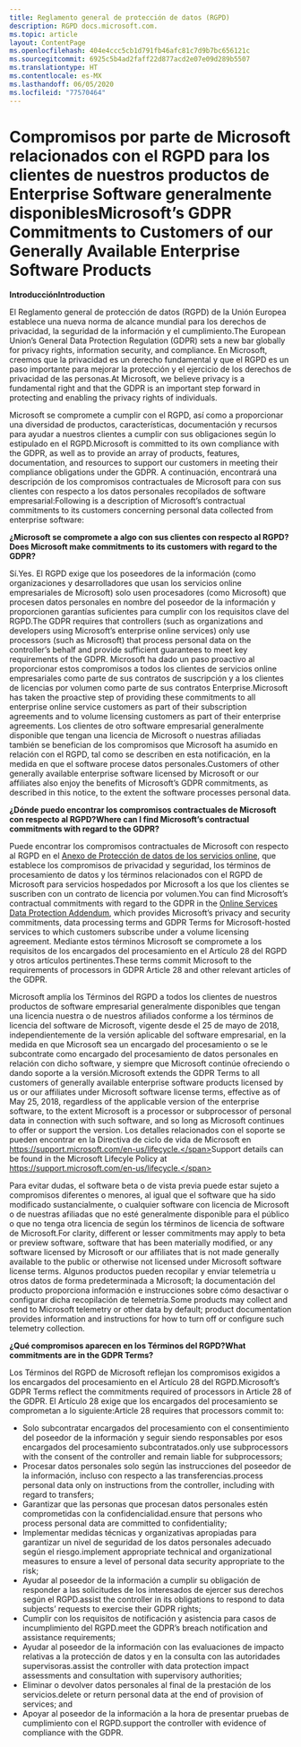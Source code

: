 ```yaml
---
title: Reglamento general de protección de datos (RGPD)
description: RGPD docs.microsoft.com.
ms.topic: article
layout: ContentPage
ms.openlocfilehash: 404e4ccc5cb1d791fb46afc81c7d9b7bc656121c
ms.sourcegitcommit: 6925c5b4ad2faff22d877acd2e07e09d289b5507
ms.translationtype: HT
ms.contentlocale: es-MX
ms.lasthandoff: 06/05/2020
ms.locfileid: "77570464"
---
```

# <a name="microsofts-gdpr-commitments-to-customers-of-our-generally-available-enterprise-software-products"></a><span data-ttu-id="9a33a-103">Compromisos por parte de Microsoft relacionados con el RGPD para los clientes de nuestros productos de Enterprise Software generalmente disponibles</span><span class="sxs-lookup"><span data-stu-id="9a33a-103">Microsoft’s GDPR Commitments to Customers of our Generally Available Enterprise Software Products</span></span>

<span data-ttu-id="9a33a-104">**Introducción**</span><span class="sxs-lookup"><span data-stu-id="9a33a-104">**Introduction**</span></span>

<span data-ttu-id="9a33a-105">El Reglamento general de protección de datos (RGPD) de la Unión Europea establece una nueva norma de alcance mundial para los derechos de privacidad, la seguridad de la información y el cumplimiento.</span><span class="sxs-lookup"><span data-stu-id="9a33a-105">The European Union’s General Data Protection Regulation (GDPR) sets a new bar globally for privacy rights, information security, and compliance.</span></span> <span data-ttu-id="9a33a-106">En Microsoft, creemos que la privacidad es un derecho fundamental y que el RGPD es un paso importante para mejorar la protección y el ejercicio de los derechos de privacidad de las personas.</span><span class="sxs-lookup"><span data-stu-id="9a33a-106">At Microsoft, we believe privacy is a fundamental right and that the GDPR is an important step forward in protecting and enabling the privacy rights of individuals.</span></span>     

<span data-ttu-id="9a33a-107">Microsoft se compromete a cumplir con el RGPD, así como a proporcionar una diversidad de productos, características, documentación y recursos para ayudar a nuestros clientes a cumplir con sus obligaciones según lo estipulado en el RGPD.</span><span class="sxs-lookup"><span data-stu-id="9a33a-107">Microsoft is committed to its own compliance with the GDPR, as well as to provide an array of products, features, documentation, and resources to support our customers in meeting their compliance obligations under the GDPR.</span></span> <span data-ttu-id="9a33a-108">A continuación, encontrará una descripción de los compromisos contractuales de Microsoft para con sus clientes con respecto a los datos personales recopilados de software empresarial:</span><span class="sxs-lookup"><span data-stu-id="9a33a-108">Following is a description of Microsoft’s contractual commitments to its customers concerning personal data collected from enterprise software:</span></span>

<span data-ttu-id="9a33a-109">**¿Microsoft se compromete a algo con sus clientes con respecto al RGPD?**</span><span class="sxs-lookup"><span data-stu-id="9a33a-109">**Does Microsoft make commitments to its customers with regard to the GDPR?**</span></span>

<span data-ttu-id="9a33a-110">Sí.</span><span class="sxs-lookup"><span data-stu-id="9a33a-110">Yes.</span></span> <span data-ttu-id="9a33a-111">El RGPD exige que los poseedores de la información (como organizaciones y desarrolladores que usan los servicios online empresariales de Microsoft) solo usen procesadores (como Microsoft) que procesen datos personales en nombre del poseedor de la información y proporcionen garantías suficientes para cumplir con los requisitos clave del RGPD.</span><span class="sxs-lookup"><span data-stu-id="9a33a-111">The GDPR requires that controllers (such as organizations and developers using Microsoft’s enterprise online services) only use processors (such as Microsoft) that process personal data on the controller’s behalf and provide sufficient guarantees to meet key requirements of the GDPR.</span></span> <span data-ttu-id="9a33a-112">Microsoft ha dado un paso proactivo al proporcionar estos compromisos a todos los clientes de servicios online empresariales como parte de sus contratos de suscripción y a los clientes de licencias por volumen como parte de sus contratos Enterprise.</span><span class="sxs-lookup"><span data-stu-id="9a33a-112">Microsoft has taken the proactive step of providing these commitments to all enterprise online service customers as part of their subscription agreements and to volume licensing customers as part of their enterprise agreements.</span></span> <span data-ttu-id="9a33a-113">Los clientes de otro software empresarial generalmente disponible que tengan una licencia de Microsoft o nuestras afiliadas también se benefician de los compromisos que Microsoft ha asumido en relación con el RGPD, tal como se describen en esta notificación, en la medida en que el software procese datos personales.</span><span class="sxs-lookup"><span data-stu-id="9a33a-113">Customers of other generally available enterprise software licensed by Microsoft or our affiliates also enjoy the benefits of Microsoft’s GDPR commitments, as described in this notice, to the extent the software processes personal data.</span></span>

<span data-ttu-id="9a33a-114">**¿Dónde puedo encontrar los compromisos contractuales de Microsoft con respecto al RGPD?**</span><span class="sxs-lookup"><span data-stu-id="9a33a-114">**Where can I find Microsoft’s contractual commitments with regard to the GDPR?**</span></span>

<span data-ttu-id="9a33a-115">Puede encontrar los compromisos contractuales de Microsoft con respecto al RGPD en el [Anexo de Protección de datos de los servicios online](https://www.microsoftvolumelicensing.com/DocumentSearch.aspx?Mode=2&Keyword=DPA), que establece los compromisos de privacidad y seguridad, los términos de procesamiento de datos y los términos relacionados con el RGPD de Microsoft para servicios hospedados por Microsoft a los que los clientes se suscriben con un contrato de licencia por volumen.</span><span class="sxs-lookup"><span data-stu-id="9a33a-115">You can find Microsoft’s contractual commitments with regard to the GDPR in the [Online Services Data Protection Addendum](https://www.microsoftvolumelicensing.com/DocumentSearch.aspx?Mode=2&Keyword=DPA), which provides Microsoft’s privacy and security commitments, data processing terms and GDPR Terms for Microsoft-hosted services to which customers subscribe under a volume licensing agreement.</span></span> <span data-ttu-id="9a33a-116">Mediante estos términos Microsoft se compromete a los requisitos de los encargados del procesamiento en el Artículo 28 del RGPD y otros artículos pertinentes.</span><span class="sxs-lookup"><span data-stu-id="9a33a-116">These terms commit Microsoft to the requirements of processors in GDPR Article 28 and other relevant articles of the GDPR.</span></span> 

<span data-ttu-id="9a33a-117">Microsoft amplía los Términos del RGPD a todos los clientes de nuestros productos de software empresarial generalmente disponibles que tengan una licencia nuestra o de nuestros afiliados conforme a los términos de licencia del software de Microsoft, vigente desde el 25 de mayo de 2018, independientemente de la versión aplicable del software empresarial, en la medida en que Microsoft sea un encargado del procesamiento o se le subcontrate como encargado del procesamiento de datos personales en relación con dicho software, y siempre que Microsoft continúe ofreciendo o dando soporte a la versión.</span><span class="sxs-lookup"><span data-stu-id="9a33a-117">Microsoft extends the GDPR Terms to all customers of generally available enterprise software products licensed by us or our affiliates under Microsoft software license terms, effective as of May 25, 2018, regardless of the applicable version of the enterprise software, to the extent Microsoft is a processor or subprocessor of personal data in connection with such software, and so long as Microsoft continues to offer or support the version.</span></span> <span data-ttu-id="9a33a-118">Los detalles relacionados con el soporte se pueden encontrar en la Directiva de ciclo de vida de Microsoft en https://support.microsoft.com/en-us/lifecycle.</span><span class="sxs-lookup"><span data-stu-id="9a33a-118">Support details can be found in the Microsoft Lifecyle Policy at https://support.microsoft.com/en-us/lifecycle.</span></span>

<span data-ttu-id="9a33a-119">Para evitar dudas, el software beta o de vista previa puede estar sujeto a compromisos diferentes o menores, al igual que el software que ha sido modificado sustancialmente, o cualquier software con licencia de Microsoft o de nuestras afiliadas que no esté generalmente disponible para el público o que no tenga otra licencia de según los términos de licencia de software de Microsoft.</span><span class="sxs-lookup"><span data-stu-id="9a33a-119">For clarity, different or lesser commitments may apply to beta or preview software, software that has been materially modified, or any software licensed by Microsoft or our affiliates that is not made generally available to the public or otherwise not licensed under Microsoft software license terms.</span></span> <span data-ttu-id="9a33a-120">Algunos productos pueden recopilar y enviar telemetría u otros datos de forma predeterminada a Microsoft; la documentación del producto proporciona información e instrucciones sobre cómo desactivar o configurar dicha recopilación de telemetría.</span><span class="sxs-lookup"><span data-stu-id="9a33a-120">Some products may collect and send to Microsoft telemetry or other data by default; product documentation provides information and instructions for how to turn off or configure such telemetry collection.</span></span>

<span data-ttu-id="9a33a-121">**¿Qué compromisos aparecen en los Términos del RGPD?**</span><span class="sxs-lookup"><span data-stu-id="9a33a-121">**What commitments are in the GDPR Terms?**</span></span>

<span data-ttu-id="9a33a-122">Los Términos del RGPD de Microsoft reflejan los compromisos exigidos a los encargados del procesamiento en el Artículo 28 del RGPD.</span><span class="sxs-lookup"><span data-stu-id="9a33a-122">Microsoft’s GDPR Terms reflect the commitments required of processors in Article 28 of the GDPR.</span></span>  <span data-ttu-id="9a33a-123">El Artículo 28 exige que los encargados del procesamiento se comprometan a lo siguiente:</span><span class="sxs-lookup"><span data-stu-id="9a33a-123">Article 28 requires that processors commit to:</span></span>

-   <span data-ttu-id="9a33a-124">Solo subcontratar encargados del procesamiento con el consentimiento del poseedor de la información y seguir siendo responsables por esos encargados del procesamiento subcontratados.</span><span class="sxs-lookup"><span data-stu-id="9a33a-124">only use subprocessors with the consent of the controller and remain liable for subprocessors;</span></span>
-   <span data-ttu-id="9a33a-125">Procesar datos personales solo según las instrucciones del poseedor de la información, incluso con respecto a las transferencias.</span><span class="sxs-lookup"><span data-stu-id="9a33a-125">process personal data only on instructions from the controller, including with regard to transfers;</span></span>
-   <span data-ttu-id="9a33a-126">Garantizar que las personas que procesan datos personales estén comprometidas con la confidencialidad.</span><span class="sxs-lookup"><span data-stu-id="9a33a-126">ensure that persons who process personal data are committed to confidentiality;</span></span>
-   <span data-ttu-id="9a33a-127">Implementar medidas técnicas y organizativas apropiadas para garantizar un nivel de seguridad de los datos personales adecuado según el riesgo.</span><span class="sxs-lookup"><span data-stu-id="9a33a-127">implement appropriate technical and organizational measures to ensure a level of personal data security appropriate to the risk;</span></span>
-   <span data-ttu-id="9a33a-128">Ayudar al poseedor de la información a cumplir su obligación de responder a las solicitudes de los interesados de ejercer sus derechos según el RGPD.</span><span class="sxs-lookup"><span data-stu-id="9a33a-128">assist the controller in its obligations to respond to data subjects’ requests to exercise their GDPR rights;</span></span>
-   <span data-ttu-id="9a33a-129">Cumplir con los requisitos de notificación y asistencia para casos de incumplimiento del RGPD.</span><span class="sxs-lookup"><span data-stu-id="9a33a-129">meet the GDPR’s breach notification and assistance requirements;</span></span>
-   <span data-ttu-id="9a33a-130">Ayudar al poseedor de la información con las evaluaciones de impacto relativas a la protección de datos y en la consulta con las autoridades supervisoras.</span><span class="sxs-lookup"><span data-stu-id="9a33a-130">assist the controller with data protection impact assessments and consultation with supervisory authorities;</span></span> 
-   <span data-ttu-id="9a33a-131">Eliminar o devolver datos personales al final de la prestación de los servicios.</span><span class="sxs-lookup"><span data-stu-id="9a33a-131">delete or return personal data at the end of provision of services; and</span></span>
-   <span data-ttu-id="9a33a-132">Apoyar al poseedor de la información a la hora de presentar pruebas de cumplimiento con el RGPD.</span><span class="sxs-lookup"><span data-stu-id="9a33a-132">support the controller with evidence of compliance with the GDPR.</span></span>
